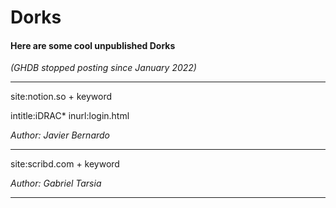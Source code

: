 # Dorks
#### Here are some cool unpublished Dorks 
*(GHDB stopped posting since January 2022)*

------------------------------------------------------------------------------

site:notion.so + keyword

intitle:iDRAC* inurl:login.html

*Author: Javier Bernardo*

------------------------------------------------------------------------------

site:scribd.com + keyword

*Author: Gabriel Tarsia*

------------------------------------------------------------------------------
